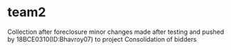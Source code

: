 # team2
Collection after foreclosure
minor changes made after testing and pushed by 18BCE0310(ID:Bhavroy07) to project Consolidation of bidders
